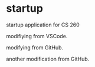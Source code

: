 # startup
startup application for CS 260

modifiying from VSCode.

modifying from GitHub.

another modification from GitHub.

